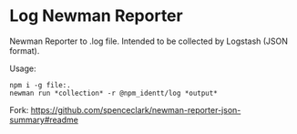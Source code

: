 # Log Newman Reporter

Newman Reporter to .log file. Intended to be collected by Logstash (JSON format).

Usage:

```shell
npm i -g file:.
newman run *collection* -r @npm_identt/log *output*
```

Fork:
https://github.com/spenceclark/newman-reporter-json-summary#readme
